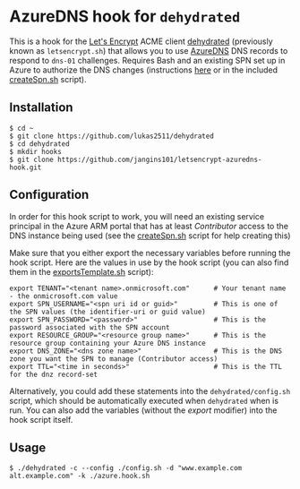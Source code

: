 # AzureDNS hook for `dehydrated` 

This is a hook for the [Let's Encrypt](https://letsencrypt.org/) ACME client [dehydrated](https://github.com/lukas2511/dehydrated) (previously known as `letsencrypt.sh`) that allows you to use [AzureDNS](https://azure.microsoft.com/en-us/services/dns/) DNS records to respond to `dns-01` challenges. Requires Bash and an existing SPN set up in Azure to authorize the DNS changes (instructions [here](https://azure.microsoft.com/en-us/documentation/articles/resource-group-create-service-principal-portal/) or in the included [createSpn.sh](createSpn.sh) script).


## Installation

```
$ cd ~
$ git clone https://github.com/lukas2511/dehydrated
$ cd dehydrated
$ mkdir hooks
$ git clone https://github.com/jangins101/letsencrypt-azuredns-hook.git
```

## Configuration

In order for this hook script to work, you will need an existing service principal in the Azure ARM portal that has at least *Contributor* access to the DNS instance being used (see the [createSpn.sh](createSpn.sh) script for help creating this)

Make sure that you either export the necessary variables before running the hook script. Here are the values in use by the hook script (you can also find them in the [exportsTemplate.sh](exportsTemplate.sh) script):

```
export TENANT="<tenant name>.onmicrosoft.com"      # Your tenant name - the onmicrosoft.com value
export SPN_USERNAME="<spn uri id or guid>"         # This is one of the SPN values (the identifier-uri or guid value)
export SPN_PASSWORD="<password>"                   # This is the password associated with the SPN account 
export RESOURCE_GROUP="<resource group name>"      # This is the resource group containing your Azure DNS instance
export DNS_ZONE="<dns zone name>"                  # This is the DNS zone you want the SPN to manage (Contributor access)
export TTL="<time in seconds>"                     # This is the TTL for the dnz record-set
```

Alternatively, you could add these statements into the `dehydrated/config.sh` script, which should be automatically executed when `dehydrated` when is run. You can also add the variables (without the *export* modifier) into the hook script itself.


## Usage

```
$ ./dehydrated -c --config ./config.sh -d "www.example.com alt.example.com" -k ./azure.hook.sh
```